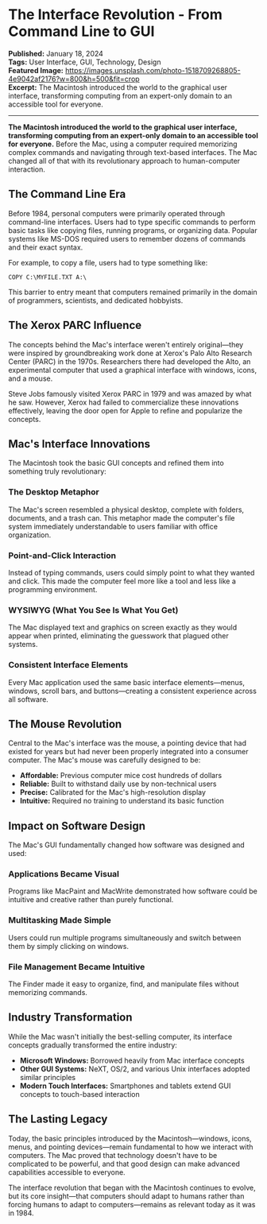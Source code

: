 # The Interface Revolution - From Command Line to GUI

**Published:** January 18, 2024  
**Tags:** User Interface, GUI, Technology, Design  
**Featured Image:** https://images.unsplash.com/photo-1518709268805-4e9042af2176?w=800&h=500&fit=crop  
**Excerpt:** The Macintosh introduced the world to the graphical user interface, transforming computing from an expert-only domain to an accessible tool for everyone.

---

**The Macintosh introduced the world to the graphical user interface, transforming computing from an expert-only domain to an accessible tool for everyone.** Before the Mac, using a computer required memorizing complex commands and navigating through text-based interfaces. The Mac changed all of that with its revolutionary approach to human-computer interaction.

## The Command Line Era

Before 1984, personal computers were primarily operated through command-line interfaces. Users had to type specific commands to perform basic tasks like copying files, running programs, or organizing data. Popular systems like MS-DOS required users to remember dozens of commands and their exact syntax.

For example, to copy a file, users had to type something like:
```
COPY C:\MYFILE.TXT A:\
```

This barrier to entry meant that computers remained primarily in the domain of programmers, scientists, and dedicated hobbyists.

## The Xerox PARC Influence

The concepts behind the Mac's interface weren't entirely original—they were inspired by groundbreaking work done at Xerox's Palo Alto Research Center (PARC) in the 1970s. Researchers there had developed the Alto, an experimental computer that used a graphical interface with windows, icons, and a mouse.

Steve Jobs famously visited Xerox PARC in 1979 and was amazed by what he saw. However, Xerox had failed to commercialize these innovations effectively, leaving the door open for Apple to refine and popularize the concepts.

## Mac's Interface Innovations

The Macintosh took the basic GUI concepts and refined them into something truly revolutionary:

### The Desktop Metaphor
The Mac's screen resembled a physical desktop, complete with folders, documents, and a trash can. This metaphor made the computer's file system immediately understandable to users familiar with office organization.

### Point-and-Click Interaction
Instead of typing commands, users could simply point to what they wanted and click. This made the computer feel more like a tool and less like a programming environment.

### WYSIWYG (What You See Is What You Get)
The Mac displayed text and graphics on screen exactly as they would appear when printed, eliminating the guesswork that plagued other systems.

### Consistent Interface Elements
Every Mac application used the same basic interface elements—menus, windows, scroll bars, and buttons—creating a consistent experience across all software.

## The Mouse Revolution

Central to the Mac's interface was the mouse, a pointing device that had existed for years but had never been properly integrated into a consumer computer. The Mac's mouse was carefully designed to be:

- **Affordable:** Previous computer mice cost hundreds of dollars
- **Reliable:** Built to withstand daily use by non-technical users  
- **Precise:** Calibrated for the Mac's high-resolution display
- **Intuitive:** Required no training to understand its basic function

## Impact on Software Design

The Mac's GUI fundamentally changed how software was designed and used:

### Applications Became Visual
Programs like MacPaint and MacWrite demonstrated how software could be intuitive and creative rather than purely functional.

### Multitasking Made Simple
Users could run multiple programs simultaneously and switch between them by simply clicking on windows.

### File Management Became Intuitive
The Finder made it easy to organize, find, and manipulate files without memorizing commands.

## Industry Transformation

While the Mac wasn't initially the best-selling computer, its interface concepts gradually transformed the entire industry:

- **Microsoft Windows:** Borrowed heavily from Mac interface concepts
- **Other GUI Systems:** NeXT, OS/2, and various Unix interfaces adopted similar principles
- **Modern Touch Interfaces:** Smartphones and tablets extend GUI concepts to touch-based interaction

## The Lasting Legacy

Today, the basic principles introduced by the Macintosh—windows, icons, menus, and pointing devices—remain fundamental to how we interact with computers. The Mac proved that technology doesn't have to be complicated to be powerful, and that good design can make advanced capabilities accessible to everyone.

The interface revolution that began with the Macintosh continues to evolve, but its core insight—that computers should adapt to humans rather than forcing humans to adapt to computers—remains as relevant today as it was in 1984.